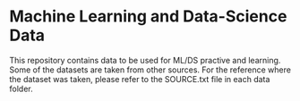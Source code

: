 # Machine Learning and Data-Science Data

This repository contains data to be used for ML/DS practive and learning.
Some of the datasets are taken from other sources.
For the reference where the dataset was taken, please refer to the SOURCE.txt file in each data folder.